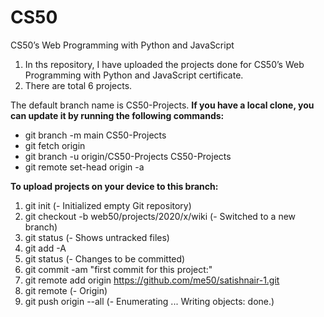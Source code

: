 # CS50
CS50’s Web Programming with Python and JavaScript

1) In ths repository, I have uploaded the projects done for CS50’s Web Programming with Python and JavaScript certificate.
2) There are total 6 projects.

The default branch name is CS50-Projects.
**If you have a local clone, you can update it by running the following commands:**
- git branch -m main CS50-Projects
- git fetch origin
- git branch -u origin/CS50-Projects CS50-Projects
- git remote set-head origin -a

**To upload projects on your device to this branch:**
1) git init (- Initialized empty Git repository)
2) git checkout -b web50/projects/2020/x/wiki (- Switched to a new branch)
3) git status (- Shows untracked files)
4) git add -A
5) git status (- Changes to be committed)
6) git commit -am "first commit for this project:"
7) git remote add origin https://github.com/me50/satishnair-1.git
8) git remote (- Origin)
9) git push origin --all (- Enumerating ... Writing objects: done.)
